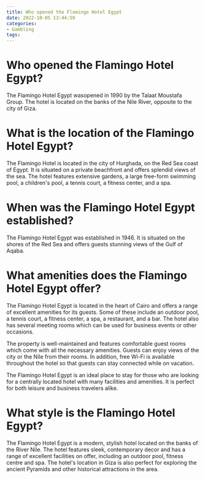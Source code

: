 ```yaml
---
title: Who opened the Flamingo Hotel Egypt
date: 2022-10-05 13:44:59
categories:
- Gambling
tags:
---
```



#  Who opened the Flamingo Hotel Egypt?

The Flamingo Hotel Egypt wasopened in 1990 by the Talaat Moustafa Group. The hotel is located on the banks of the Nile River, opposite to the city of Giza.

#  What is the location of the Flamingo Hotel Egypt?

The Flamingo Hotel is located in the city of Hurghada, on the Red Sea coast of Egypt. It is situated on a private beachfront and offers splendid views of the sea. The hotel features extensive gardens, a large free-form swimming pool, a children's pool, a tennis court, a fitness center, and a spa.

#  When was the Flamingo Hotel Egypt established?

The Flamingo Hotel Egypt was established in 1946. It is situated on the shores of the Red Sea and offers guests stunning views of the Gulf of Aqaba.

#  What amenities does the Flamingo Hotel Egypt offer?

The Flamingo Hotel Egypt is located in the heart of Cairo and offers a range of excellent amenities for its guests. Some of these include an outdoor pool, a tennis court, a fitness center, a spa, a restaurant, and a bar. The hotel also has several meeting rooms which can be used for business events or other occasions.

The property is well-maintained and features comfortable guest rooms which come with all the necessary amenities. Guests can enjoy views of the city or the Nile from their rooms. In addition, free Wi-Fi is available throughout the hotel so that guests can stay connected while on vacation.

The Flamingo Hotel Egypt is an ideal place to stay for those who are looking for a centrally located hotel with many facilities and amenities. It is perfect for both leisure and business travelers alike.

#  What style is the Flamingo Hotel Egypt?

The Flamingo Hotel Egypt is a modern, stylish hotel located on the banks of the River Nile. The hotel features sleek, contemporary decor and has a range of excellent facilities on offer, including an outdoor pool, fitness centre and spa. The hotel's location in Giza is also perfect for exploring the ancient Pyramids and other historical attractions in the area.